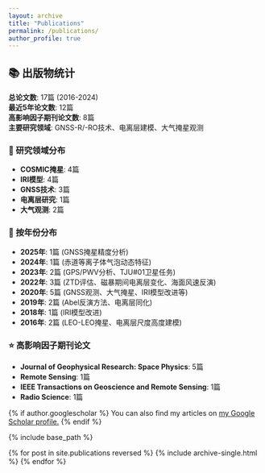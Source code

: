 ```yaml
---
layout: archive
title: "Publications"
permalink: /publications/
author_profile: true
---
```


## 📚 出版物统计

**总论文数**: 17篇 (2016-2024)  
**最近5年论文数**: 12篇  
**高影响因子期刊论文数**: 8篇  
**主要研究领域**: GNSS-R/-RO技术、电离层建模、大气掩星观测

### 🔬 研究领域分布
- **COSMIC掩星**: 4篇
- **IRI模型**: 4篇  
- **GNSS技术**: 3篇
- **电离层研究**: 1篇
- **大气观测**: 2篇

### 📅 按年份分布
- **2025年**: 1篇 (GNSS掩星精度分析)
- **2024年**: 1篇 (赤道等离子体气泡动态特征)
- **2023年**: 2篇 (GPS/PWV分析、TJU#01卫星任务)
- **2022年**: 3篇 (ZTD评估、磁暴期间电离层变化、海面风速反演)
- **2020年**: 5篇 (GNSS观测、大气掩星、IRI模型改进等)
- **2019年**: 2篇 (Abel反演方法、电离层同化)
- **2018年**: 1篇 (IRI模型改进)
- **2016年**: 2篇 (LEO-LEO掩星、电离层尺度高度建模)

### ⭐ 高影响因子期刊论文
- **Journal of Geophysical Research: Space Physics**: 5篇
- **Remote Sensing**: 1篇
- **IEEE Transactions on Geoscience and Remote Sensing**: 1篇
- **Radio Science**: 1篇

{% if author.googlescholar %}
  You can also find my articles on <u><a href="{{author.googlescholar}}">my Google Scholar profile</a>.</u>
{% endif %}

{% include base_path %}

{% for post in site.publications reversed %}
  {% include archive-single.html %}
{% endfor %}
